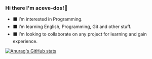 ### Hi there  I'm aceve-dos!👋

- :black_large_square: I’m interested in Programming.
- :black_large_square: I’m learning English, Programming, Git and other stuff.
- :black_large_square: I’m looking to collaborate on any project for learning and gain experience.


[![Anurag's GitHub stats](https://github-readme-stats.vercel.app/api?username=aceve-dos)](https://github.com/aceve-dos/github-readme-stats)

